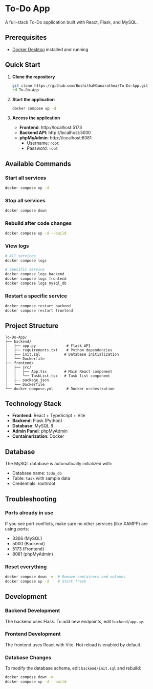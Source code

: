 # To-Do App

A full-stack To-Do application built with React, Flask, and MySQL.

## Prerequisites

- [Docker Desktop](https://www.docker.com/products/docker-desktop/) installed and running

## Quick Start

1. **Clone the repository**
   ```bash
   git clone https://github.com/BoshithaMGunarathna/To-Do-App.git
   cd To-Do-App
   ```

2. **Start the application**
   ```bash
   docker compose up -d
   ```

3. **Access the application**
   - **Frontend**: http://localhost:5173
   - **Backend API**: http://localhost:5000
   - **phpMyAdmin**: http://localhost:8081
     - Username: `root`
     - Password: `root`

## Available Commands

### Start all services
```bash
docker compose up -d
```

### Stop all services
```bash
docker compose down
```

### Rebuild after code changes
```bash
docker compose up -d --build
```

### View logs
```bash
# All services
docker compose logs

# Specific service
docker compose logs backend
docker compose logs frontend
docker compose logs mysql_db
```

### Restart a specific service
```bash
docker compose restart backend
docker compose restart frontend
```

## Project Structure

```
To-Do-App/
├── backend/
│   ├── app.py              # Flask API
│   ├── requirements.txt    # Python dependencies
│   ├── init.sql           # Database initialization
│   └── Dockerfile
├── frontend/
│   ├── src/
│   │   ├── App.tsx        # Main React component
│   │   └── TaskList.tsx   # Task list component
│   ├── package.json
│   └── Dockerfile
└── docker-compose.yml      # Docker orchestration
```

## Technology Stack

- **Frontend**: React + TypeScript + Vite
- **Backend**: Flask (Python)
- **Database**: MySQL 8
- **Admin Panel**: phpMyAdmin
- **Containerization**: Docker

## Database

The MySQL database is automatically initialized with:
- Database name: `todo_db`
- Table: `task` with sample data
- Credentials: root/root

## Troubleshooting

### Ports already in use
If you see port conflicts, make sure no other services (like XAMPP) are using ports:
- 3306 (MySQL)
- 5000 (Backend)
- 5173 (Frontend)
- 8081 (phpMyAdmin)

### Reset everything
```bash
docker compose down -v  # Remove containers and volumes
docker compose up -d    # Start fresh
```

## Development

### Backend Development
The backend uses Flask. To add new endpoints, edit `backend/app.py`.

### Frontend Development
The frontend uses React with Vite. Hot reload is enabled by default.

### Database Changes
To modify the database schema, edit `backend/init.sql` and rebuild:
```bash
docker compose down -v
docker compose up -d --build
```

